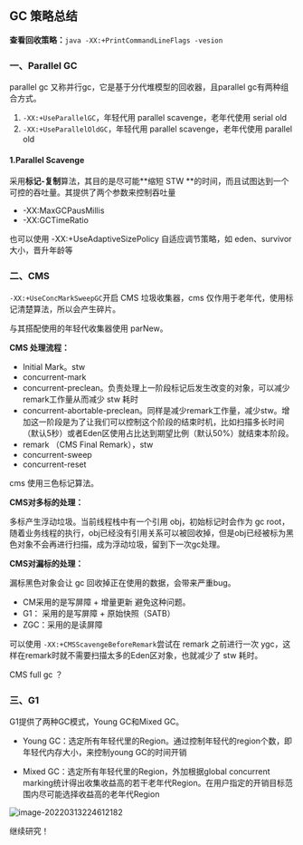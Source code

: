 ## GC 策略总结

**查看回收策略：**`java -XX:+PrintCommandLineFlags -vesion`

### 一、Parallel GC

parallel gc 又称并行gc，它是基于分代堆模型的回收器，且parallel gc有两种组合方式。

1. `-XX:+UseParallelGC`，年轻代用 parallel scavenge，老年代使用 serial old
2. `-XX:+UseParallelOldGC`，年轻代用 parallel scavenge，老年代使用 parallel old



#### 1.Parallel Scavenge

采用**标记-复制**算法，其目的是尽可能**缩短 STW **的时间，而且试图达到一个可控的吞吐量。其提供了两个参数来控制吞吐量

- -XX:MaxGCPausMillis
- -XX:GCTimeRatio

也可以使用 -XX:+UseAdaptiveSizePolicy 自适应调节策略，如 eden、survivor大小，晋升年龄等

### 二、CMS

`-XX:+UseConcMarkSweepGC`开启 CMS 垃圾收集器，cms 仅作用于老年代，使用标记清楚算法，所以会产生碎片。

与其搭配使用的年轻代收集器使用 parNew。



**CMS 处理流程：**

- Initial Mark。stw
- concurrent-mark
- concurrent-preclean。负责处理上一阶段标记后发生改变的对象，可以减少remark工作量从而减少 stw 耗时
- concurrent-abortable-preclean。同样是减少remark工作量，减少stw。增加这一阶段是为了让我们可以控制这个阶段的结束时机，比如扫描多长时间（默认5秒）或者Eden区使用占比达到期望比例（默认50%）就结束本阶段。
- remark （CMS Final Remark），stw
- concurrent-sweep
- concurrent-reset



cms 使用三色标记算法。

**CMS对多标的处理：**

多标产生浮动垃圾。当前线程栈中有一个引用 obj，初始标记时会作为 gc root，随着业务线程的执行，obj已经没有引用关系可以被回收掉，但是obj已经被标为黑色对象不会再进行扫描，成为浮动垃圾，留到下一次gc处理。



**CMS对漏标的处理：**

漏标黑色对象会让 gc 回收掉正在使用的数据，会带来严重bug。

- CM采用的是写屏障 + 增量更新 避免这种问题。
- G1： 采用的是写屏障 + 原始快照（SATB）
- ZGC：采用的是读屏障



可以使用 `-XX:+CMSScavengeBeforeRemark`尝试在 remark 之前进行一次 ygc，这样在remark时就不需要扫描太多的Eden区对象，也就减少了 stw 耗时。



CMS full gc ？



### 三、G1

G1提供了两种GC模式，Young GC和Mixed GC。

- Young GC：选定所有年轻代里的Region。通过控制年轻代的region个数，即年轻代内存大小，来控制young GC的时间开销

- Mixed GC：选定所有年轻代里的Region，外加根据global concurrent marking统计得出收集收益高的若干老年代Region。在用户指定的开销目标范围内尽可能选择收益高的老年代Region

![image-20220313224612182](/Users/ltx/Documents/img-repo//image-20220313224612182.png)

继续研究！

